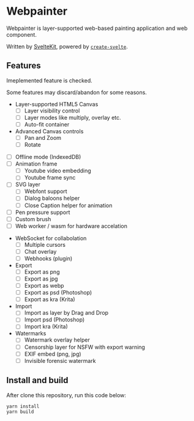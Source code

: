 # Webpainter

Webpainter is layer-supported web-based painting application and web component.

Written by [SvelteKit](https://kit.svelte.dev/), powered by [`create-svelte`](https://github.com/sveltejs/kit/tree/master/packages/create-svelte).

## Features

Imeplemented feature is checked.

Some features may discard/abandon for some reasons.

- Layer-supported HTML5 Canvas
  - [ ] Layer visibility control
  - [ ] Layer modes like multiply, overlay etc.
  - [ ] Auto-fit container
- Advanced Canvas controls
  - [ ] Pan and Zoom
  - [ ] Rotate
- [ ] Offline mode (IndexedDB)
- [ ] Animation frame
  - [ ] Youtube video embedding
  - [ ] Youtube frame sync
- [ ] SVG layer
  - [ ] Webfont support
  - [ ] Dialog baloons helper
  - [ ] Close Caption helper for animation
- [ ] Pen pressure support
- [ ] Custom brush
- [ ] Web worker / wasm for hardware accelation
- WebSocket for collabolation
  - [ ] Multiple cursors
  - [ ] Chat overlay
  - [ ] Webhooks (plugin)
- Export
  - [ ] Export as png
  - [ ] Export as jpg
  - [ ] Export as webp
  - [ ] Export as psd (Photoshop)
  - [ ] Export as kra (Krita)
- Import
  - [ ] Import as layer by Drag and Drop
  - [ ] Import psd (Photoshop)
  - [ ] Import kra (Krita)
- Watermarks
  - [ ] Watermark overlay helper
  - [ ] Censorship layer for NSFW with export warning
  - [ ] EXIF embed (png, jpg)
  - [ ] Invisible forensic watermark

## Install and build

After clone this repository, run this code below:

```sh
yarn install
yarn build
```
